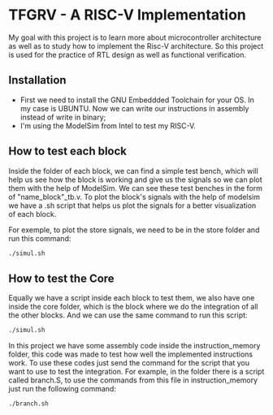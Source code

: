 # TFGRV - A RISC-V Implementation

My goal with this project is to learn more about microcontroller architecture as well as to study how to implement the Risc-V architecture. So this project is used for the practice of RTL design as well as functional verification.

## Installation

- First we need to install the GNU Embeddded Toolchain for your OS. In my case is UBUNTU. Now we can write our instructions in assembly instead of write in binary;
- I'm using the ModelSim from Intel to test my RISC-V. 

## How to test each block
Inside the folder of each block, we can find a simple test bench, which will help us see how the block is working and give us the signals so we can plot them with the help of ModelSim. 
We can see these test benches in the form of "name_block"_tb.v.
To plot the block's signals with the help of modelsim we have a .sh script that helps us plot the signals for a better visualization of each block.

For exemple, to plot the store signals, we need to be in the store folder and run this command:

```bash
./simul.sh
```

## How to test the Core
Equally we have a script inside each block to test them, we also have one inside the core folder, which is the block where we do the integration of all the other blocks. And we can use the same command to run this script:

```bash
./simul.sh
```
In this project we have some assembly code inside the instruction_memory folder, this code was made to test how well the implemented instructions work. To use these codes just send the command for the script that you want to use to test the integration. For example, in the folder there is a script called branch.S, to use the commands from this file in instruction_memory just run the following command:

```bash
./branch.sh
```